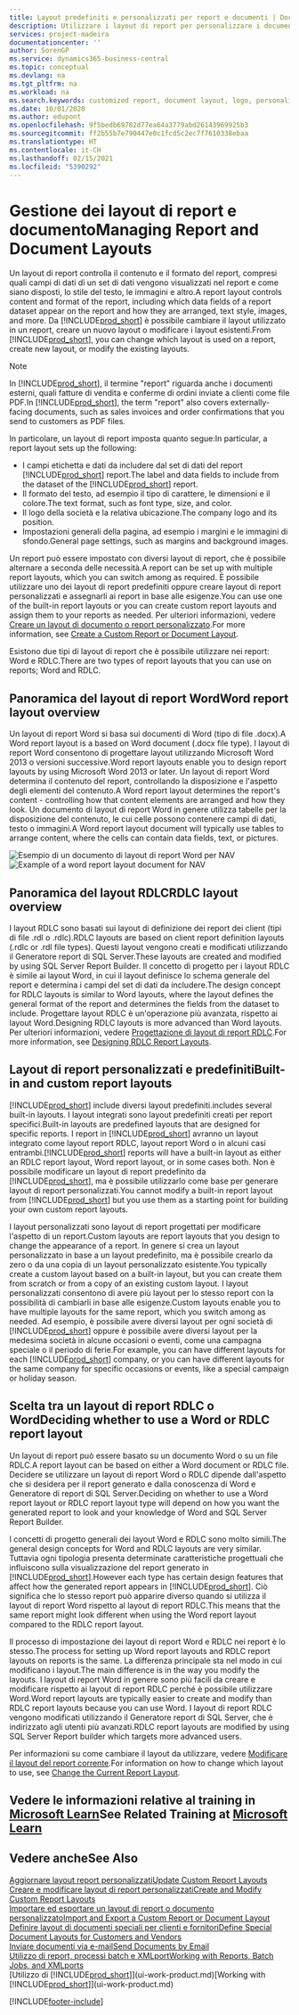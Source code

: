 ```yaml
---
title: Layout predefiniti e personalizzati per report e documenti | Documenti Microsoft
description: Utilizzare i layout di report per personalizzare i documenti, ad esempio, per personalizzare il carattere, il logo o le impostazioni della pagina di file PDF da inviare ai clienti.
services: project-madeira
documentationcenter: ''
author: SorenGP
ms.service: dynamics365-business-central
ms.topic: conceptual
ms.devlang: na
ms.tgt_pltfrm: na
ms.workload: na
ms.search.keywords: customized report, document layout, logo, personalize
ms.date: 10/01/2020
ms.author: edupont
ms.openlocfilehash: 9f5bedb69782d77ea64a3779abd26143969925b3
ms.sourcegitcommit: ff2b55b7e790447e0c1fcd5c2ec7f7610338ebaa
ms.translationtype: HT
ms.contentlocale: it-CH
ms.lasthandoff: 02/15/2021
ms.locfileid: "5390292"
---
```

# <a name="managing-report-and-document-layouts"></a><span data-ttu-id="b6e58-103">Gestione dei layout di report e documento</span><span class="sxs-lookup"><span data-stu-id="b6e58-103">Managing Report and Document Layouts</span></span>
<span data-ttu-id="b6e58-104">Un layout di report controlla il contenuto e il formato del report, compresi quali campi di dati di un set di dati vengono visualizzati nel report e come siano disposti, lo stile del testo, le immagini e altro.</span><span class="sxs-lookup"><span data-stu-id="b6e58-104">A report layout controls content and format of the report, including which data fields of a report dataset appear on the report and how they are arranged, text style, images, and more.</span></span> <span data-ttu-id="b6e58-105">Da [!INCLUDE[prod_short](includes/prod_short.md)] è possibile cambiare il layout utilizzato in un report, creare un nuovo layout o modificare i layout esistenti.</span><span class="sxs-lookup"><span data-stu-id="b6e58-105">From [!INCLUDE[prod_short](includes/prod_short.md)], you can change which layout is used on a report, create new layout, or modify the existing layouts.</span></span>

> [!NOTE]  
>   <span data-ttu-id="b6e58-106">In [!INCLUDE[prod_short](includes/prod_short.md)], il termine "report" riguarda anche i documenti esterni, quali fatture di vendita e conferme di ordini inviate a clienti come file PDF.</span><span class="sxs-lookup"><span data-stu-id="b6e58-106">In [!INCLUDE[prod_short](includes/prod_short.md)], the term "report" also covers externally-facing documents, such as sales invoices and order confirmations that you send to customers as PDF files.</span></span>

<span data-ttu-id="b6e58-107">In particolare, un layout di report imposta quanto segue:</span><span class="sxs-lookup"><span data-stu-id="b6e58-107">In particular, a report layout sets up the following:</span></span>

* <span data-ttu-id="b6e58-108">I campi etichetta e dati da includere dal set di dati del report [!INCLUDE[prod_short](includes/prod_short.md)] report.</span><span class="sxs-lookup"><span data-stu-id="b6e58-108">The label and data fields to include from the dataset of the [!INCLUDE[prod_short](includes/prod_short.md)] report.</span></span>
* <span data-ttu-id="b6e58-109">Il formato del testo, ad esempio il tipo di carattere, le dimensioni e il colore.</span><span class="sxs-lookup"><span data-stu-id="b6e58-109">The text format, such as font type, size, and color.</span></span>
* <span data-ttu-id="b6e58-110">Il logo della società e la relativa ubicazione.</span><span class="sxs-lookup"><span data-stu-id="b6e58-110">The company logo and its position.</span></span>
* <span data-ttu-id="b6e58-111">Impostazioni generali della pagina, ad esempio i margini e le immagini di sfondo.</span><span class="sxs-lookup"><span data-stu-id="b6e58-111">General page settings, such as margins and background images.</span></span>

<span data-ttu-id="b6e58-112">Un report può essere impostato con diversi layout di report, che è possibile alternare a seconda delle necessità.</span><span class="sxs-lookup"><span data-stu-id="b6e58-112">A report can be set up with multiple report layouts, which you can switch among as required.</span></span> <span data-ttu-id="b6e58-113">È possibile utilizzare uno dei layout di report predefiniti oppure creare layout di report personalizzati e assegnarli ai report in base alle esigenze.</span><span class="sxs-lookup"><span data-stu-id="b6e58-113">You can use one of the built-in report layouts or you can create custom report layouts and assign them to your reports as needed.</span></span> <span data-ttu-id="b6e58-114">Per ulteriori informazioni, vedere [Creare un layout di documento o report personalizzato](ui-how-create-custom-report-layout.md).</span><span class="sxs-lookup"><span data-stu-id="b6e58-114">For more information, see [Create a Custom Report or Document Layout](ui-how-create-custom-report-layout.md).</span></span>

<span data-ttu-id="b6e58-115">Esistono due tipi di layout di report che è possibile utilizzare nei report: Word e RDLC.</span><span class="sxs-lookup"><span data-stu-id="b6e58-115">There are two types of report layouts that you can use on reports; Word and RDLC.</span></span>

## <a name="word-report-layout-overview"></a><span data-ttu-id="b6e58-116">Panoramica del layout di report Word</span><span class="sxs-lookup"><span data-stu-id="b6e58-116">Word report layout overview</span></span>
<span data-ttu-id="b6e58-117">Un layout di report Word si basa sui documenti di Word (tipo di file .docx).</span><span class="sxs-lookup"><span data-stu-id="b6e58-117">A Word report layout is a based on Word document (.docx file type).</span></span> <span data-ttu-id="b6e58-118">I layout di report Word consentono di progettare layout utilizzando Microsoft Word 2013 o versioni successive.</span><span class="sxs-lookup"><span data-stu-id="b6e58-118">Word report layouts enable you to design report layouts by using Microsoft Word 2013 or later.</span></span> <span data-ttu-id="b6e58-119">Un layout di report Word determina il contenuto del report, controllando la disposizione e l'aspetto degli elementi del contenuto.</span><span class="sxs-lookup"><span data-stu-id="b6e58-119">A Word report layout determines the report's content - controlling how that content elements are arranged and how they look.</span></span> <span data-ttu-id="b6e58-120">Un documento di layout di report Word in genere utilizza tabelle per la disposizione del contenuto, le cui celle possono contenere campi di dati, testo o immagini.</span><span class="sxs-lookup"><span data-stu-id="b6e58-120">A Word report layout document will typically use tables to arrange content, where the cells can contain data fields, text, or pictures.</span></span>

 <span data-ttu-id="b6e58-121">![Esempio di un documento di layout di report Word per NAV](media/nav_wordreportlayout_edit_in_word_example.png "NAV_WordReportLayout_Edit_In_Word_Example")</span><span class="sxs-lookup"><span data-stu-id="b6e58-121">![Example of a word report layout document for NAV](media/nav_wordreportlayout_edit_in_word_example.png "NAV_WordReportLayout_Edit_In_Word_Example")</span></span>  

## <a name="rdlc-layout-overview"></a><span data-ttu-id="b6e58-122">Panoramica del layout RDLC</span><span class="sxs-lookup"><span data-stu-id="b6e58-122">RDLC layout overview</span></span>
<span data-ttu-id="b6e58-123">I layout RDLC sono basati sui layout di definizione dei report dei client (tipi di file .rdl o .rdlc).</span><span class="sxs-lookup"><span data-stu-id="b6e58-123">RDLC layouts are based on client report definition layouts (.rdlc or .rdl file types).</span></span> <span data-ttu-id="b6e58-124">Questi layout vengono creati e modificati utilizzando il Generatore report di SQL Server.</span><span class="sxs-lookup"><span data-stu-id="b6e58-124">These layouts are created and modified by using SQL Server Report Builder.</span></span> <span data-ttu-id="b6e58-125">Il concetto di progetto per i layout RDLC è simile ai layout Word, in cui il layout definisce lo schema generale del report e determina i campi del set di dati da includere.</span><span class="sxs-lookup"><span data-stu-id="b6e58-125">The design concept for RDLC layouts is similar to Word layouts, where the layout defines the general format of the report and determines the fields from the dataset to include.</span></span> <span data-ttu-id="b6e58-126">Progettare layout RDLC è un'operazione più avanzata, rispetto ai layout Word.</span><span class="sxs-lookup"><span data-stu-id="b6e58-126">Designing RDLC layouts is more advanced than Word layouts.</span></span> <span data-ttu-id="b6e58-127">Per ulteriori informazioni, vedere [Progettazione di layout di report RDLC](/dynamics-nav/Designing-RDLC-Report-Layouts).</span><span class="sxs-lookup"><span data-stu-id="b6e58-127">For more information, see [Designing RDLC Report Layouts](/dynamics-nav/Designing-RDLC-Report-Layouts).</span></span>

## <a name="built-in-and-custom-report-layouts"></a><span data-ttu-id="b6e58-128">Layout di report personalizzati e predefiniti</span><span class="sxs-lookup"><span data-stu-id="b6e58-128">Built-in and custom report layouts</span></span>
[!INCLUDE[prod_short](includes/prod_short.md)] <span data-ttu-id="b6e58-129">include diversi layout predefiniti.</span><span class="sxs-lookup"><span data-stu-id="b6e58-129">includes several built-in layouts.</span></span> <span data-ttu-id="b6e58-130">I layout integrati sono layout predefiniti creati per report specifici.</span><span class="sxs-lookup"><span data-stu-id="b6e58-130">Built-in layouts are predefined layouts that are designed for specific reports.</span></span> <span data-ttu-id="b6e58-131">I report in [!INCLUDE[prod_short](includes/prod_short.md)] avranno un layout integrato come layout report RDLC, layout report Word o in alcuni casi entrambi.</span><span class="sxs-lookup"><span data-stu-id="b6e58-131">[!INCLUDE[prod_short](includes/prod_short.md)] reports will have a built-in layout as either an RDLC report layout, Word report layout, or in some cases both.</span></span> <span data-ttu-id="b6e58-132">Non è possibile modificare un layout di report predefinito da [!INCLUDE[prod_short](includes/prod_short.md)], ma è possibile utilizzarlo come base per generare layout di report personalizzati.</span><span class="sxs-lookup"><span data-stu-id="b6e58-132">You cannot modify a built-in report layout from [!INCLUDE[prod_short](includes/prod_short.md)] but you use them as a starting point for building your own custom report layouts.</span></span>

<span data-ttu-id="b6e58-133">I layout personalizzati sono layout di report progettati per modificare l'aspetto di un report.</span><span class="sxs-lookup"><span data-stu-id="b6e58-133">Custom layouts are report layouts that you design to change the appearance of a report.</span></span> <span data-ttu-id="b6e58-134">In genere si crea un layout personalizzato in base a un layout predefinito, ma è possibile crearlo da zero o da una copia di un layout personalizzato esistente.</span><span class="sxs-lookup"><span data-stu-id="b6e58-134">You typically create a custom layout based on a built-in layout, but you can create them from scratch or from a copy of an existing custom layout.</span></span> <span data-ttu-id="b6e58-135">I layout personalizzati consentono di avere più layout per lo stesso report con la possibilità di cambiarli in base alle esigenze.</span><span class="sxs-lookup"><span data-stu-id="b6e58-135">Custom layouts enable you to have multiple layouts for the same report, which you switch among as needed.</span></span> <span data-ttu-id="b6e58-136">Ad esempio, è possibile avere diversi layout per ogni società di [!INCLUDE[prod_short](includes/prod_short.md)] oppure è possibile avere diversi layout per la medesima società in alcune occasioni o eventi, come una campagna speciale o il periodo di ferie.</span><span class="sxs-lookup"><span data-stu-id="b6e58-136">For example, you can have different layouts for each [!INCLUDE[prod_short](includes/prod_short.md)] company, or you can have different layouts for the same company for specific occasions or events, like a special campaign or holiday season.</span></span>

## <a name="deciding-whether-to-use-a-word-or-rdlc-report-layout"></a><span data-ttu-id="b6e58-137">Scelta tra un layout di report RDLC o Word</span><span class="sxs-lookup"><span data-stu-id="b6e58-137">Deciding whether to use a Word or RDLC report layout</span></span>
<span data-ttu-id="b6e58-138">Un layout di report può essere basato su un documento Word o su un file RDLC.</span><span class="sxs-lookup"><span data-stu-id="b6e58-138">A report layout can be based on either a Word document or RDLC file.</span></span> <span data-ttu-id="b6e58-139">Decidere se utilizzare un layout di report Word o RDLC dipende dall'aspetto che si desidera per il report generato e dalla conoscenza di Word e Generatore di report di SQL Server.</span><span class="sxs-lookup"><span data-stu-id="b6e58-139">Deciding on whether to use a Word report layout or RDLC report layout type will depend on how you want the generated report to look and your knowledge of Word and SQL Server Report Builder.</span></span>

<span data-ttu-id="b6e58-140">I concetti di progetto generali dei layout Word e RDLC sono molto simili.</span><span class="sxs-lookup"><span data-stu-id="b6e58-140">The general design concepts for Word and RDLC layouts are very similar.</span></span> <span data-ttu-id="b6e58-141">Tuttavia ogni tipologia presenta determinate caratteristiche progettuali che influiscono sulla visualizzazione del report generato in [!INCLUDE[prod_short](includes/prod_short.md)].</span><span class="sxs-lookup"><span data-stu-id="b6e58-141">However each type has certain design features that affect how the generated report appears in [!INCLUDE[prod_short](includes/prod_short.md)].</span></span> <span data-ttu-id="b6e58-142">Ciò significa che lo stesso report può apparire diverso quando si utilizza il layout di report Word rispetto al layout di report RDLC.</span><span class="sxs-lookup"><span data-stu-id="b6e58-142">This means that the same report might look different when using the Word report layout compared to the RDLC report layout.</span></span>

<span data-ttu-id="b6e58-143">Il processo di impostazione dei layout di report Word e RDLC nei report è lo stesso.</span><span class="sxs-lookup"><span data-stu-id="b6e58-143">The process for setting up Word report layouts and RDLC report layouts on reports is the same.</span></span> <span data-ttu-id="b6e58-144">La differenza principale sta nel modo in cui modificano i layout.</span><span class="sxs-lookup"><span data-stu-id="b6e58-144">The main difference is in the way you modify the layouts.</span></span> <span data-ttu-id="b6e58-145">I layout di report Word in genere sono più facili da creare e modificare rispetto ai layout di report RDLC perché è possibile utilizzare Word.</span><span class="sxs-lookup"><span data-stu-id="b6e58-145">Word report layouts are typically easier to create and modify than RDLC report layouts because you can use Word.</span></span> <span data-ttu-id="b6e58-146">I layout di report RDLC vengono modificati utilizzando il Generatore report di SQL Server, che è indirizzato agli utenti più avanzati.</span><span class="sxs-lookup"><span data-stu-id="b6e58-146">RDLC report layouts are modified by using SQL Server Report builder which targets more advanced users.</span></span>

<span data-ttu-id="b6e58-147">Per informazioni su come cambiare il layout da utilizzare, vedere [Modificare il layout del report corrente](ui-how-change-layout-currently-used-report.md).</span><span class="sxs-lookup"><span data-stu-id="b6e58-147">For information on how to change which layout to use, see [Change the Current Report Layout](ui-how-change-layout-currently-used-report.md).</span></span>

## <a name="see-related-training-at-microsoft-learn"></a><span data-ttu-id="b6e58-148">Vedere le informazioni relative al training in [Microsoft Learn](/learn/modules/change-documents-dynamics-365-business-central/index)</span><span class="sxs-lookup"><span data-stu-id="b6e58-148">See Related Training at [Microsoft Learn](/learn/modules/change-documents-dynamics-365-business-central/index)</span></span>

## <a name="see-also"></a><span data-ttu-id="b6e58-149">Vedere anche</span><span class="sxs-lookup"><span data-stu-id="b6e58-149">See Also</span></span>
[<span data-ttu-id="b6e58-150">Aggiornare layout report personalizzati</span><span class="sxs-lookup"><span data-stu-id="b6e58-150">Update Custom Report Layouts</span></span>](ui-update-report-layouts.md)  
[<span data-ttu-id="b6e58-151">Creare e modificare layout di report personalizzati</span><span class="sxs-lookup"><span data-stu-id="b6e58-151">Create and Modify Custom Report Layouts</span></span>](ui-how-create-custom-report-layout.md)  
[<span data-ttu-id="b6e58-152">Importare ed esportare un layout di report o documento personalizzato</span><span class="sxs-lookup"><span data-stu-id="b6e58-152">Import and Export a Custom Report or Document Layout</span></span>](ui-how-import-and-export-report-layout.md)  
[<span data-ttu-id="b6e58-153">Definire layout di documenti speciali per clienti e fornitori</span><span class="sxs-lookup"><span data-stu-id="b6e58-153">Define Special Document Layouts for Customers and Vendors</span></span>](ui-define-customer-vendor-document-layouts.md)  
[<span data-ttu-id="b6e58-154">Inviare documenti via e-mail</span><span class="sxs-lookup"><span data-stu-id="b6e58-154">Send Documents by Email</span></span>](ui-how-send-documents-email.md)  
[<span data-ttu-id="b6e58-155">Utilizzo di report, processi batch e XMLport</span><span class="sxs-lookup"><span data-stu-id="b6e58-155">Working with Reports, Batch Jobs, and XMLports</span></span>](ui-work-report.md)  
<span data-ttu-id="b6e58-156">[Utilizzo di [!INCLUDE[prod_short](includes/prod_short.md)]](ui-work-product.md)</span><span class="sxs-lookup"><span data-stu-id="b6e58-156">[Working with [!INCLUDE[prod_short](includes/prod_short.md)]](ui-work-product.md)</span></span>  


[!INCLUDE[footer-include](includes/footer-banner.md)]